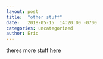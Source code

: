 ```yaml
---
layout: post
title:  "other stuff"
date:   2018-05-15  14:20:00 -0700
categories: uncategorized
author: Eric
---
```


theres more stuff [here](/website/)
